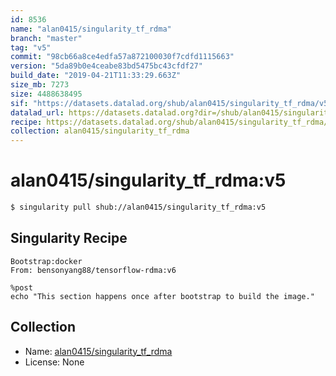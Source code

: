 ```yaml
---
id: 8536
name: "alan0415/singularity_tf_rdma"
branch: "master"
tag: "v5"
commit: "98cb66a8ce4edfa57a872100030f7cdfd1115663"
version: "5da89b0e4ceabe83bd5475bc43cfdf27"
build_date: "2019-04-21T11:33:29.663Z"
size_mb: 7273
size: 4488638495
sif: "https://datasets.datalad.org/shub/alan0415/singularity_tf_rdma/v5/2019-04-21-98cb66a8-5da89b0e/5da89b0e4ceabe83bd5475bc43cfdf27.simg"
datalad_url: https://datasets.datalad.org?dir=/shub/alan0415/singularity_tf_rdma/v5/2019-04-21-98cb66a8-5da89b0e/
recipe: https://datasets.datalad.org/shub/alan0415/singularity_tf_rdma/v5/2019-04-21-98cb66a8-5da89b0e/Singularity
collection: alan0415/singularity_tf_rdma
---
```


# alan0415/singularity_tf_rdma:v5

```bash
$ singularity pull shub://alan0415/singularity_tf_rdma:v5
```

## Singularity Recipe

```singularity
Bootstrap:docker  
From: bensonyang88/tensorflow-rdma:v6

%post  
echo "This section happens once after bootstrap to build the image."
```

## Collection

 - Name: [alan0415/singularity_tf_rdma](https://github.com/alan0415/singularity_tf_rdma)
 - License: None

